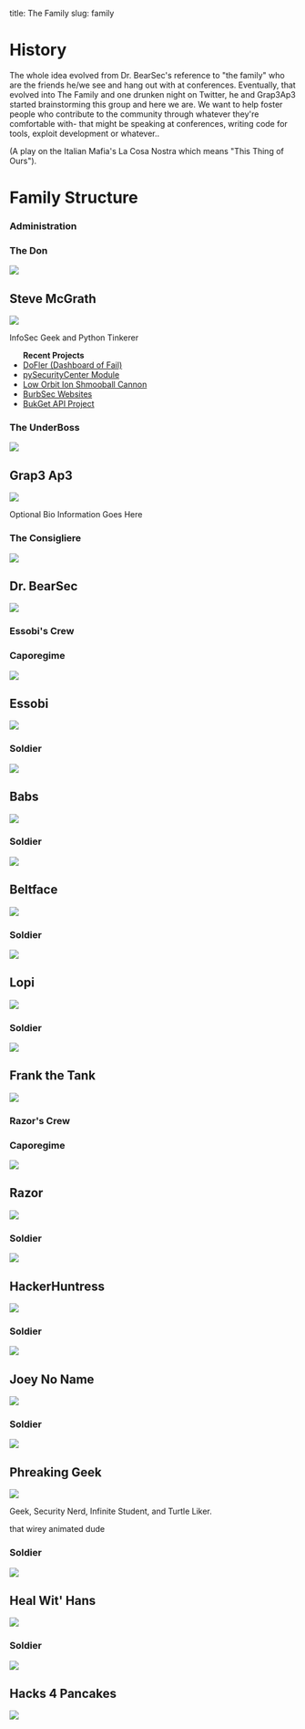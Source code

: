 title: The Family
slug: family

# History

The whole idea evolved from Dr. BearSec's reference to "the family" who are the friends he/we see and hang out with at conferences. Eventually, that evolved into The Family and one drunken night on Twitter, he and Grap3Ap3 started brainstorming this group and here we are. We want to help foster people who contribute to the community through whatever they're comfortable with- that might be speaking at conferences, writing code for tools, exploit development or whatever.. 

(A play on the Italian Mafia's La Cosa Nostra which means "This Thing of Ours").

# Family Structure

<div class="aside family-team">
    <h3>Administration</h3>
    <div class="aside family-person">
        <h3>The Don</h3>
        <img class="profile" src="https://pbs.twimg.com/profile_images/1847507119/steve_bigger.png" />
        <h2>Steve McGrath</h2>
        <a href="http://twitter.com/stevemcgrath"><img class="social" src="/theme/images/social/com.twitter.android.png"></a>
        <p>
            InfoSec Geek and Python Tinkerer
        </p>
        <ul><strong>Recent Projects</strong>
            <li><a href="http://github.com/stevemcgrath/dofler">DoFler (Dashboard of Fail)</a></li>
            <li><a href="http://github.com/stevemcgrath/pySecurityCenter">pySecurityCenter Module</a></li>
            <li><a href="http://github.com/SteveMcGrath/loisc">Low Orbit Ion Shmooball Cannon</a></li>
            <li><a href="http://github.com/BurbSec">BurbSec Websites</a></li>
            <li><a href="http://bukget.org">BukGet API Project</a></li>
        </ul>
    </div>
    <div class="aside family-person">
        <h3>The UnderBoss</h3>
        <img class="profile" src="https://pbs.twimg.com/profile_images/3269105045/c7ea7cf26df7badd54582e87a13ce6f0_bigger.jpeg" />
        <h2>Grap3 Ap3</h2>
        <a href="http://twitter.com/grap3_ap3"><img class="social" src="/theme/images/social/com.twitter.android.png"></a>
        <p>Optional Bio Information Goes Here</p>
    </div>
    <div class="aside family-person">
        <h3>The Consigliere</h3>
        <img class="profile" src="https://pbs.twimg.com/profile_images/428322190279188480/1Db59tES.jpeg" />
        <h2>Dr. BearSec</h2>
        <a href="http://twitter.com/drbearsec"><img class="social" src="/theme/images/social/com.twitter.android.png"></a>
    </div>
</div>

<div class="aside family-team">
    <h3>Essobi's Crew</h3>
    <div class="aside family-person">
        <h3>Caporegime</h3>
        <img class="profile" src="https://pbs.twimg.com/profile_images/3078638447/dcba0e8acc11e92b36f7215d329a1f38_bigger.jpeg" />
        <h2>Essobi</h2>
        <a href="http://twitter.com/essobi"><img class="social" src="/theme/images/social/com.twitter.android.png"></a>
    </div>
    <div class="aside family-person">
        <h3>Soldier</h3>
        <img class="profile" src="https://pbs.twimg.com/profile_images/3608979320/8404ab1be1e2e61964ac3f7f50f32aaa_bigger.jpeg" />
        <h2>Babs</h2>
        <a href="http://twitter.com/Babs0Matic"><img class="social" src="/theme/images/social/com.twitter.android.png"></a>
    </div>
    <div class="aside family-person">
        <h3>Soldier</h3>
        <img class="profile" src="https://pbs.twimg.com/profile_images/421297942620684289/1CsIKEg5.png" />
        <h2>Beltface</h2>
        <a href="http://twitter.com/B31tf4c3"><img class="social" src="/theme/images/social/com.twitter.android.png"></a>
    </div>
    <div class="aside family-person">
        <h3>Soldier</h3>
        <img class="profile" src="https://pbs.twimg.com/profile_images/1184797963/me_bigger.jpg" />
        <h2>Lopi</h2>
        <a href="http://twitter.com/_Lopi_"><img class="social" src="/theme/images/social/com.twitter.android.png"></a>
    </div>
    <div class="aside family-person">
        <h3>Soldier</h3>
        <img class="profile" src="https://pbs.twimg.com/profile_images/423616108944318464/hDl1TiNK.jpeg" />
        <h2>Frank the Tank</h2>
        <a href="http://twitter.com/TheDevilsVoice"><img class="social" src="/theme/images/social/com.twitter.android.png"></a>
    </div>
</div>

<div class="aside family-team">
    <h3>Razor's Crew</h3>
    <div class="aside family-person">
        <h3>Caporegime</h3>
        <img class="profile" src="https://pbs.twimg.com/profile_images/378800000530639680/6242937fb22f533b1b85fde3b7c1959d_bigger.jpeg" />
        <h2>Razor</h2>
        <a href="http://twitter.com/RazorEQX"><img class="social" src="/theme/images/social/com.twitter.android.png"></a>
    </div>
    <div class="aside family-person">
        <h3>Soldier</h3>
        <img class="profile" src="https://pbs.twimg.com/profile_images/427814073686704128/VfNmNhTU.jpeg" />
        <h2>HackerHuntress</h2>
        <a href="http://twitter.com/HackerHuntress"><img class="social" src="/theme/images/social/com.twitter.android.png"></a>
    </div>
    <div class="aside family-person">
        <h3>Soldier</h3>
        <img class="profile" src="https://pbs.twimg.com/profile_images/378800000533779266/0fef7633ad965088c33ed494abaa6608_bigger.jpeg" />
        <h2>Joey No Name</h2>
        <a href="http://twitter.com/jordanrog"><img class="social" src="/theme/images/social/com.twitter.android.png"></a>
    </div>
    <div class="aside family-person">
        <h3>Soldier</h3>
        <img class="profile" src="https://pbs.twimg.com/profile_images/378800000449235157/70105cab4ef26f163ef2e219e001a372_bigger.png" />
        <h2>Phreaking Geek</h2>
        <a href="http://twitter.com/PhreakingGeek"><img class="social" src="/theme/images/social/com.twitter.android.png"></a>
        <p>Geek, Security Nerd, Infinite Student, and Turtle Liker.</p>
        <p>that wirey animated dude</p>
    </div>
    <div class="aside family-person">
        <h3>Soldier</h3>
        <img class="profile" src="https://pbs.twimg.com/profile_images/378800000055116024/fac1ba6cdb2125936e6adfdd19bb7c8d_bigger.jpeg" />
        <h2>Heal Wit' Hans</h2>
        <a href="http://twitter.com/DSchwartzberg"><img class="social" src="/theme/images/social/com.twitter.android.png"></a>
    </div>
    <div class="aside family-person">
        <h3>Soldier</h3>
        <img class="profile" src="https://pbs.twimg.com/profile_images/2279523368/kysdvee37wwwxjk0vxsm_bigger.jpeg" />
        <h2>Hacks 4 Pancakes</h2>
        <a href="http://twitter.com/hacks4pancakes"><img class="social" src="/theme/images/social/com.twitter.android.png"></a>
    </div>
</div>
